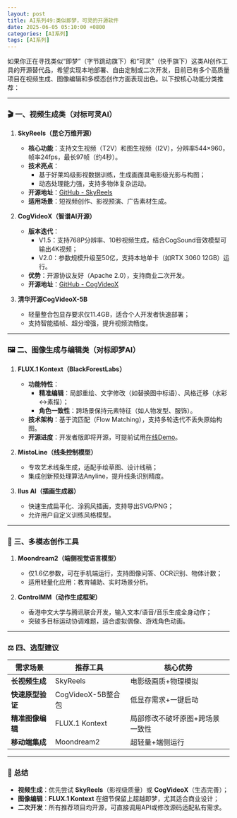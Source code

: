 ```yaml
---
layout: post
title: AI系列49:类似即梦，可灵的开源软件
date: 2025-06-05 05:10:00 +0800
categories: [AI系列]
tags: [AI系列]
---
```

如果你正在寻找类似“即梦”（字节跳动旗下）和“可灵”（快手旗下）这类AI创作工具的开源替代品，希望实现本地部署、自由定制或二次开发，目前已有多个高质量项目在视频生成、图像编辑和多模态创作方面表现出色。以下按核心功能分类推荐：

---

### 🎬 **一、视频生成类（对标可灵AI）**
1. **SkyReels（昆仑万维开源）**  
   - **核心功能**：支持文生视频（T2V）和图生视频（I2V），分辨率544×960，帧率24fps，最长97帧（约4秒）。  
   - **技术亮点**：  
     - 基于好莱坞级影视数据训练，生成画面具电影级光影与构图；  
     - 动态处理能力强，支持多物体复杂运动。  
   - **开源地址**：[GitHub - SkyReels](https://github.com/Kunlun-AI/SkyReels)  
   - **适用场景**：短视频创作、影视预演、广告素材生成。

2. **CogVideoX（智谱AI开源）**  
   - **版本迭代**：  
     - V1.5：支持768P分辨率、10秒视频生成，结合CogSound音效模型可输出4K视频；  
     - V2.0：参数规模升级至50亿，支持本地单卡（如RTX 3060 12GB）运行。  
   - **优势**：开源协议友好（Apache 2.0），支持商业二次开发。  
   - **开源地址**：[GitHub - CogVideoX](https://github.com/THUDM/CogVideoX)  

3. **清华开源CogVideoX-5B**  
   - 轻量整合包显存要求仅11.4GB，适合个人开发者快速部署；  
   - 支持智能插帧、超分增强，提升视频流畅度。  

---

### 🖼️ **二、图像生成与编辑类（对标即梦AI）**
1. **FLUX.1 Kontext（BlackForestLabs）**  
   - **功能特性**：  
     - **精准编辑**：局部重绘、文字修改（如替换图中标语）、风格迁移（水彩↔素描）；  
     - **角色一致性**：跨场景保持元素特征（如人物发型、服饰）。  
   - **技术架构**：基于流匹配（Flow Matching），支持多轮迭代不丢失原始构图。  
   - **开源进度**：开发者版即将开源，可提前试用[在线Demo](https://playground.bfl.ai/)。  

2. **MistoLine（线条控制模型）**  
   - 专攻艺术线条生成，适配手绘草图、设计线稿；  
   - 集成创新预处理算法Anyline，提升线条识别精度。  

3. **Ilus AI（插画生成器）**  
   - 快速生成扁平化、涂鸦风插画，支持导出SVG/PNG；  
   - 允许用户自定义训练风格模型。  

---

### 🤖 **三、多模态创作工具**
1. **Moondream2（端侧视觉语言模型）**  
   - 仅1.6亿参数，可在手机端运行，支持图像问答、OCR识别、物体计数；  
   - 适用轻量化应用：教育辅助、实时场景分析。  

2. **ControlMM（动作生成框架）**  
   - 香港中文大学与腾讯联合开发，输入文本/语音/音乐生成全身动作；  
   - 突破多目标运动协调难题，适合虚拟偶像、游戏角色动画。  

---

### ⚖️ **四、选型建议**
| **需求场景**       | **推荐工具**          | **核心优势**                              |  
|--------------------|-----------------------|-----------------------------------------|  
| **长视频生成**     | SkyReels             | 电影级画质+物理模拟                      |  
| **快速原型验证**   | CogVideoX-5B整合包   | 低显存需求+一键启动                      |  
| **精准图像编辑**   | FLUX.1 Kontext       | 局部修改不破坏原图+跨场景一致性           |  
| **移动端集成**     | Moondream2           | 超轻量+端侧运行                          |  

---

### 💎 **总结**
- **视频生成**：优先尝试 **SkyReels**（影视级质量）或 **CogVideoX**（生态完善）；  
- **图像编辑**：**FLUX.1 Kontext** 在细节保留上超越即梦，尤其适合商业设计；  
- **二次开发**：所有推荐项目均开源，可直接调用API或修改源码适配私有需求。  

